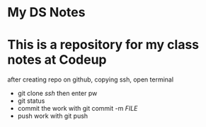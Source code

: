 # My DS Notes
# This is a repository for my class notes at Codeup

after creating repo on github, copying ssh, open terminal
- git clone *ssh* then enter pw
- git status
- commit the work with git commit -m *FILE*
- push work with git push